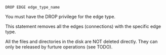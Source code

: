 ```
DROP EDGE edge_type_name
```

You must have the DROP privilege for the edge type.

This statement removes all the edges (connections) with the specific edge type. 

All the files and directories in the disk are NOT deleted directly. They can only be released by furture operations (see TODO).
